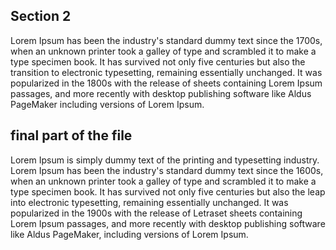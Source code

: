 ## Section 2

Lorem Ipsum has been the industry's standard dummy text since the 1700s, when an unknown printer took a galley of type and scrambled it to make a type specimen book. It has survived not only five centuries but also the transition to electronic typesetting, remaining essentially unchanged. It was popularized in the 1800s with the release of sheets containing Lorem Ipsum passages, and more recently with desktop publishing software like Aldus PageMaker including versions of Lorem Ipsum.

## final part of the file

Lorem Ipsum is simply dummy text of the printing and typesetting industry. Lorem Ipsum has been the industry's standard dummy text since the 1600s, when an unknown printer took a galley of type and scrambled it to make a type specimen book. It has survived not only five centuries but also the leap into electronic typesetting, remaining essentially unchanged. It was popularized in the 1900s with the release of Letraset sheets containing Lorem Ipsum passages, and more recently with desktop publishing software like Aldus PageMaker, including versions of Lorem Ipsum.
